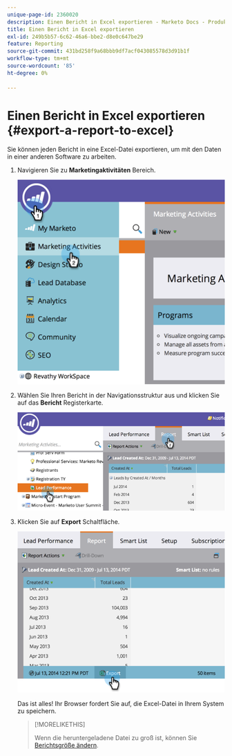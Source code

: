 ```yaml
---
unique-page-id: 2360020
description: Einen Bericht in Excel exportieren - Marketo Docs - Produktdokumentation
title: Einen Bericht in Excel exportieren
exl-id: 249b5b57-6c62-46a6-bbe2-d8e0c647be29
feature: Reporting
source-git-commit: 431bd258f9a68bbb9df7acf043085578d3d91b1f
workflow-type: tm+mt
source-wordcount: '85'
ht-degree: 0%

---
```


# Einen Bericht in Excel exportieren {#export-a-report-to-excel}

Sie können jeden Bericht in eine Excel-Datei exportieren, um mit den Daten in einer anderen Software zu arbeiten.

1. Navigieren Sie zu **Marketingaktivitäten** Bereich.

   ![](assets/image2014-9-16-13-3a11-3a14.png)

1. Wählen Sie Ihren Bericht in der Navigationsstruktur aus und klicken Sie auf das **Bericht** Registerkarte.

   ![](assets/image2014-9-16-13-3a11-3a18.png)

1. Klicken Sie auf **Export** Schaltfläche.

   ![](assets/image2014-9-16-13-3a11-3a21.png)

   Das ist alles! Ihr Browser fordert Sie auf, die Excel-Datei in Ihrem System zu speichern.

   >[!MORELIKETHIS]
   >
   >Wenn die heruntergeladene Datei zu groß ist, können Sie [Berichtsgröße ändern](/help/marketo/product-docs/reporting/basic-reporting/editing-reports/configure-report-size.md).
